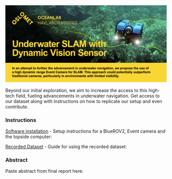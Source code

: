 <img src="Docs/Poster.png" alt="Header of Academic Poster" title="Poster" width="1920" />

Beyond our initial exploration, we aim to increase the access to this high-tech field, fueling advancements in underwater navigation. Get access to our dataset along with instructions on how to replicate our setup and even contribute.
### Instructions
[Software installation](Docs/installation.md) - Setup instructions for a BlueROV2, Event camera and the topside computer:

[Recorded Dataset](Docs/dataset.md) - Guide for using the recorded dataset:



### Abstract
Paste abstract from final report here:


